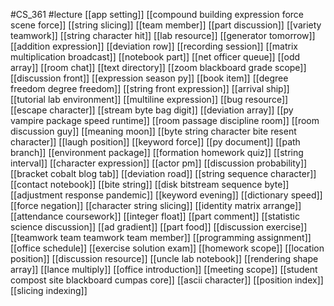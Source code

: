 #CS_361
#lecture
[[app setting]]
[[compound building expression force scene force]]
[[string slicing]]
[[team member]]
[[part discussion]]
[[variety teamwork]]
[[string character hit]]
[[lab resource]]
[[generator tomorrow]]
[[addition expression]]
[[deviation row]]
[[recording session]]
[[matrix multiplication broadcast]]
[[notebook part]]
[[net officer queue]]
[[odd array]]
[[room chat]]
[[text directory]]
[[zoom blackboard grade scope]]
[[discussion front]]
[[expression season py]]
[[book item]]
[[degree freedom degree freedom]]
[[string front expression]]
[[arrival ship]]
[[tutorial lab environment]]
[[multiline expression]]
[[bug resource]]
[[escape character]]
[[stream byte bag digit]]
[[deviation array]]
[[py vampire package speed runtime]]
[[room passage discipline room]]
[[room discussion guy]]
[[meaning moon]]
[[byte string character bite resent character]]
[[laugh position]]
[[keyword force]]
[[py document]]
[[path branch]]
[[environment package]]
[[formation homework quiz]]
[[string interval]]
[[character expression]]
[[actor pm]]
[[discussion probability]]
[[bracket cobalt blog tab]]
[[deviation road]]
[[string sequence character]]
[[contact notebook]]
[[bite string]]
[[disk bitstream sequence byte]]
[[adjustment response pandemic]]
[[keyword evening]]
[[dictionary speed]]
[[force negation]]
[[character string slicing]]
[[identity matrix arrange]]
[[attendance coursework]]
[[integer float]]
[[part comment]]
[[statistic science discussion]]
[[ad gradient]]
[[part food]]
[[discussion exercise]]
[[teamwork team teamwork team member]]
[[programming assignment]]
[[office schedule]]
[[exercise solution exam]]
[[homework scope]]
[[location position]]
[[discussion resource]]
[[uncle lab notebook]]
[[rendering shape array]]
[[lance multiply]]
[[office introduction]]
[[meeting scope]]
[[student compost site blackboard cumpas core]]
[[ascii character]]
[[position index]]
[[slicing indexing]]
